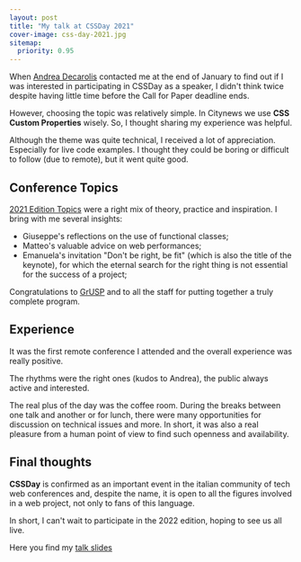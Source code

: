 ```yaml
---
layout: post
title: "My talk at CSSDay 2021"
cover-image: css-day-2021.jpg
sitemap:
  priority: 0.95
---
```


When <a href="https://decaro.la" target="_blank" rel="nofollow">Andrea Decarolis</a> contacted me at the end of January to find out if I was interested in participating in CSSDay as a speaker, I didn't think twice despite having little time before the Call for Paper deadline ends.

However, choosing the topic was relatively simple. In Citynews we use **CSS Custom Properties** wisely. So, I thought sharing my experience was helpful.

Although the theme was quite technical, I received a lot of appreciation. Especially for live code examples. I thought they could be boring or difficult to follow (due to remote), but it went quite good.

## Conference Topics

<a href="https://2021.cssday.it/talks_speakers/" target="_blank" rel="nofollow">2021 Edition Topics</a> were a right mix of theory, practice and inspiration. I bring with me several insights:

- Giuseppe's reflections on the use of functional classes;
- Matteo's valuable advice on web performances;
- Emanuela's invitation "Don't be right, be fit" (which is also the title of the keynote), for which the eternal search for the right thing is not essential for the success of a project;

Congratulations to <a href="https://www.grusp.org/it/" target="_blank" rel="nofollow">GrUSP</a> and to all the staff for putting together a truly complete program.

## Experience

It was the first remote conference I attended and the overall experience was really positive.

The rhythms were the right ones (kudos to Andrea), the public always active and interested.

The real plus of the day was the coffee room. During the breaks between one talk and another or for lunch, there were many opportunities for discussion on technical issues and more. In short, it was also a real pleasure from a human point of view to find such openness and availability.

## Final thoughts

**CSSDay** is confirmed as an important event in the italian community of tech web conferences and, despite the name, it is open to all the figures involved in a web project, not only to fans of this language.

In short, I can't wait to participate in the 2022 edition, hoping to see us all live.

Here you find my  <a href="https://slides.com/francescoimprota/css-custom-properties" target="_blank" rel="nofollow">talk slides</a>